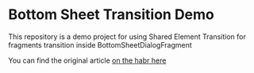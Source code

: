 # Bottom Sheet Transition Demo
This repository is a demo project for using Shared Element Transition for fragments transition inside BottomSheetDialogFragment

You can find the original article [on the habr here](https://habr.com/ru/company/dododev/blog/510066/)
